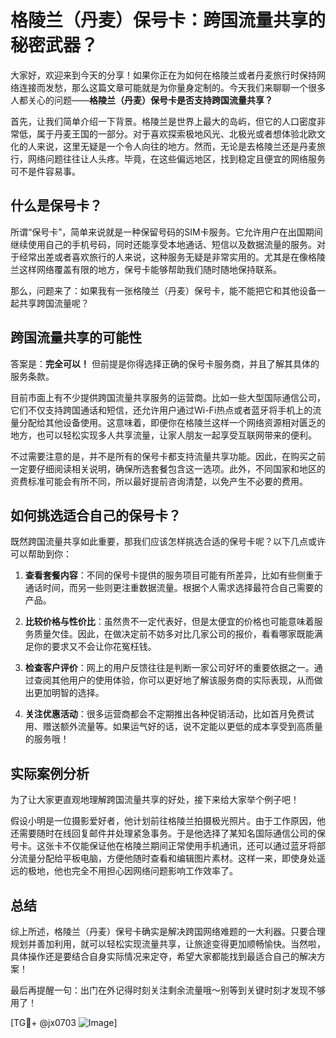 # 格陵兰（丹麦）保号卡：跨国流量共享的秘密武器？

大家好，欢迎来到今天的分享！如果你正在为如何在格陵兰或者丹麦旅行时保持网络连接而发愁，那么这篇文章可能就是为你量身定制的。今天我们来聊聊一个很多人都关心的问题——**格陵兰（丹麦）保号卡是否支持跨国流量共享？**

首先，让我们简单介绍一下背景。格陵兰是世界上最大的岛屿，但它的人口密度非常低，属于丹麦王国的一部分。对于喜欢探索极地风光、北极光或者想体验北欧文化的人来说，这里无疑是一个令人向往的地方。然而，无论是去格陵兰还是丹麦旅行，网络问题往往让人头疼。毕竟，在这些偏远地区，找到稳定且便宜的网络服务可不是件容易事。

## 什么是保号卡？

所谓“保号卡”，简单来说就是一种保留号码的SIM卡服务。它允许用户在出国期间继续使用自己的手机号码，同时还能享受本地通话、短信以及数据流量的服务。对于经常出差或者喜欢旅行的人来说，这种服务无疑是非常实用的。尤其是在像格陵兰这样网络覆盖有限的地方，保号卡能够帮助我们随时随地保持联系。

那么，问题来了：如果我有一张格陵兰（丹麦）保号卡，能不能把它和其他设备一起共享跨国流量呢？

## 跨国流量共享的可能性

答案是：**完全可以！** 但前提是你得选择正确的保号卡服务商，并且了解其具体的服务条款。

目前市面上有不少提供跨国流量共享服务的运营商。比如一些大型国际通信公司，它们不仅支持跨国通话和短信，还允许用户通过Wi-Fi热点或者蓝牙将手机上的流量分配给其他设备使用。这意味着，即便你在格陵兰这样一个网络资源相对匮乏的地方，也可以轻松实现多人共享流量，让家人朋友一起享受互联网带来的便利。

不过需要注意的是，并不是所有的保号卡都支持流量共享功能。因此，在购买之前一定要仔细阅读相关说明，确保所选套餐包含这一选项。此外，不同国家和地区的资费标准可能会有所不同，所以最好提前咨询清楚，以免产生不必要的费用。

## 如何挑选适合自己的保号卡？

既然跨国流量共享如此重要，那我们应该怎样挑选合适的保号卡呢？以下几点或许可以帮助到你：

1. **查看套餐内容**：不同的保号卡提供的服务项目可能有所差异，比如有些侧重于通话时间，而另一些则更注重数据流量。根据个人需求选择最符合自己需要的产品。
   
2. **比较价格与性价比**：虽然贵不一定代表好，但是太便宜的价格也可能意味着服务质量欠佳。因此，在做决定前不妨多对比几家公司的报价，看看哪家既能满足你的要求又不会让你花冤枉钱。

3. **检查客户评价**：网上的用户反馈往往是判断一家公司好坏的重要依据之一。通过查阅其他用户的使用体验，你可以更好地了解该服务商的实际表现，从而做出更加明智的选择。

4. **关注优惠活动**：很多运营商都会不定期推出各种促销活动，比如首月免费试用、赠送额外流量等。如果运气好的话，说不定能以更低的成本享受到高质量的服务哦！

## 实际案例分析

为了让大家更直观地理解跨国流量共享的好处，接下来给大家举个例子吧！

假设小明是一位摄影爱好者，他计划前往格陵兰拍摄极光照片。由于工作原因，他还需要随时在线回复邮件并处理紧急事务。于是他选择了某知名国际通信公司的保号卡。这张卡不仅能保证他在格陵兰期间正常使用手机通讯，还可以通过蓝牙将部分流量分配给平板电脑，方便他随时查看和编辑图片素材。这样一来，即使身处遥远的极地，他也完全不用担心因网络问题影响工作效率了。

## 总结

综上所述，格陵兰（丹麦）保号卡确实是解决跨国网络难题的一大利器。只要合理规划并善加利用，就可以轻松实现流量共享，让旅途变得更加顺畅愉快。当然啦，具体操作还是要结合自身实际情况来定夺，希望大家都能找到最适合自己的解决方案！

最后再提醒一句：出门在外记得时刻关注剩余流量哦～别等到关键时刻才发现不够用了！

[TG💪+ @jx0703 ![Image](https://github.com/user-attachments/assets/dbca1d08-cadb-493c-b0ec-ad6f7a83f270)]